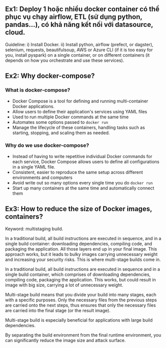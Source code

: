 ## Ex1: Deploy 1 hoặc nhiều docker container có thể phục vụ chạy airflow, ETL (sử dụng python, pandas...), có khả năng kết nối với datasource, cloud. 
Guideline:
i) Install Docker.
ii) Install python, airflow (prefect, or dagster), selenium, requests, beautifulsoup, AWS or Azure CLI (if it is too easy for you, install pyspark) on a single container, or on different containers (it depends on how you orchestrate and use these services).

## Ex2: Why docker-compose?
### What is docker-compose?
- Docker Compose is a tool for defining and running multi-container Docker applications.
- Allow users to define their application's services using YAML files
- Used to run multiple Docker commands at the same time
- Automates some options passed to `docker run`
- Manage the lifecycle of these containers, handling tasks such as starting, stopping, and scaling them as needed.

### Why do we use docker-compose?
- Instead of having to write repetitive individual Docker commands for each service, Docker Compose allows users to define all configurations in a single YAML file.
- Consistent, easier to reproduce the same setup across different environments and computers 
- Avoid write out so many options every single time you do `docker run`
- Start up many containers at the same time and automatically connect them

## Ex3: How to reduce the size of Docker images, containers?

Keyword: multistaging build.

In a traditional build, all build instructions are executed in sequence, and in a single build container: downloading dependencies, compiling code, and packaging the application. All those layers end up in your final image. This approach works, but it leads to bulky images carrying unnecessary weight and increasing your security risks. This is where multi-stage builds come in.

In a traditional build, all build instructions are executed in sequence and in a single build container, which comprises of downloading dependencies, compiling code, packaging the application. This works, but could result in image with big size, carrying a lot of unnecessary weight.

Multi-stage build means that you divide your build into many stages, each with a specific purposes. Only the necessary files from the previous steps are carried onto the next steps, thus ensures that only the necessary files are carried into the final stage (or the result image).

Multi-stage build is especially beneficial for applications with large build dependencies.

By separating the build environment from the final runtime environment, you can significantly reduce the image size and attack surface.